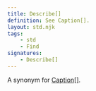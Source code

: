 ```yaml
---
title: Describe[]
definition: See Caption[].
layout: std.njk
tags:
    - std
    - Find
signatures:
    - Describe[]
---
```


A synonym for <a href="/docs/caption">Caption[]</a>.
